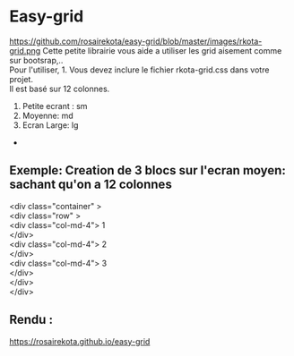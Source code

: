 # Easy-grid #
https://github.com/rosairekota/easy-grid/blob/master/images/rkota-grid.png
Cette petite librairie vous aide a utiliser les grid aisement comme sur bootsrap,..<br>
Pour l'utiliser, 1. Vous devez inclure le fichier rkota-grid.css  dans votre projet.<br>
Il est basé sur 12 colonnes.
1. Petite ecrant : sm
2. Moyenne: md
3. Ecran Large: lg 
- 
## Exemple: Creation de 3 blocs sur l'ecran moyen: sachant qu'on a 12 colonnes <br>
 
 &lt;div class="container" &gt;<br>
  &lt;div class="row" &gt;<br>
   &lt;div class="col-md-4"&gt; 1<br>
    &lt;/div&gt;<br>
     &lt;div class="col-md-4"&gt; 2<br>
    &lt;/div&gt;<br>
     &lt;div class="col-md-4"&gt; 3<br>
    &lt;/div&gt;<br>
    &lt;/div&gt;<br>
    &lt;/div&gt;
    
  ## Rendu :
  <a href="https://rosairekota.github.io/easy-grid/index.html">https://rosairekota.github.io/easy-grid</a>
  
